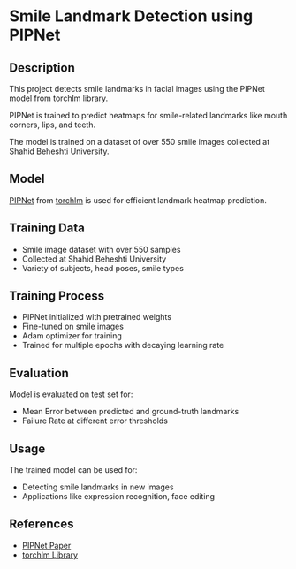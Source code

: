 # Smile Landmark Detection using PIPNet

## Description

This project detects smile landmarks in facial images using the PIPNet model from torchlm library.

PIPNet is trained to predict heatmaps for smile-related landmarks like mouth corners, lips, and teeth. 

The model is trained on a dataset of over 550 smile images collected at Shahid Beheshti University.

## Model

[PIPNet](https://arxiv.org/abs/2104.04218) from [torchlm](https://github.com/tritechpte/torchlm) is used for efficient landmark heatmap prediction.

## Training Data  

- Smile image dataset with over 550 samples
- Collected at Shahid Beheshti University
- Variety of subjects, head poses, smile types

## Training Process

- PIPNet initialized with pretrained weights
- Fine-tuned on smile images
- Adam optimizer for training 
- Trained for multiple epochs with decaying learning rate

## Evaluation

Model is evaluated on test set for:

- Mean Error between predicted and ground-truth landmarks
- Failure Rate at different error thresholds

## Usage

The trained model can be used for:

- Detecting smile landmarks in new images
- Applications like expression recognition, face editing

## References

- [PIPNet Paper](https://arxiv.org/pdf/2003.03771.pdf)
- [torchlm Library](https://github.com/deftruth/torchlm)
